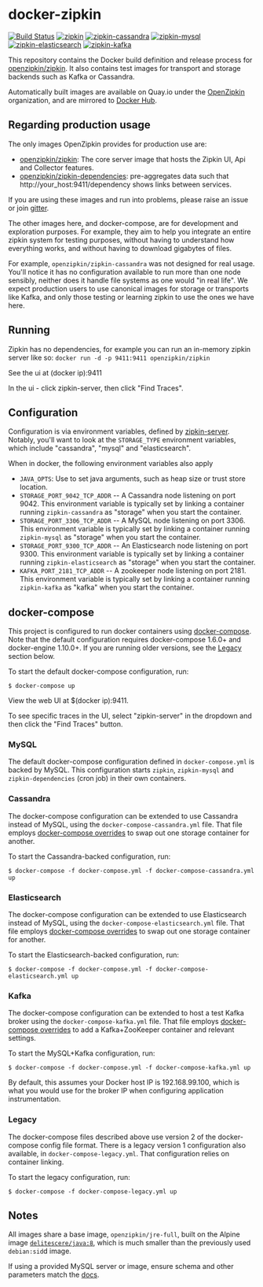 # docker-zipkin

[![Build Status](https://travis-ci.org/openzipkin/docker-zipkin.svg)](https://travis-ci.org/openzipkin/docker-zipkin)
[![zipkin](https://quay.io/repository/openzipkin/zipkin/status "zipkin")](https://quay.io/repository/openzipkin/zipkin)
[![zipkin-cassandra](https://quay.io/repository/openzipkin/zipkin-cassandra/status "zipkin-cassandra")](https://quay.io/repository/openzipkin/zipkin-cassandra)
[![zipkin-mysql](https://quay.io/repository/openzipkin/zipkin-mysql/status "zipkin-mysql")](https://quay.io/repository/openzipkin/zipkin-mysql)
[![zipkin-elasticsearch](https://quay.io/repository/openzipkin/zipkin-elasticsearch/status "zipkin-elasticsearch")](https://quay.io/repository/openzipkin/zipkin-elasticsearch)
[![zipkin-kafka](https://quay.io/repository/openzipkin/zipkin-kafka/status "zipkin-kafka")](https://quay.io/repository/openzipkin/zipkin-kafka)


This repository contains the Docker build definition and release process for
[openzipkin/zipkin](https://github.com/openzipkin/zipkin). It also contains
test images for transport and storage backends such as Kafka or Cassandra.

Automatically built images are available on Quay.io under the [OpenZipkin](https://quay.io/organization/openzipkin) organization,
and are mirrored to [Docker Hub](https://hub.docker.com/u/openzipkin/).

## Regarding production usage

The only images OpenZipkin provides for production use are:
* [openzipkin/zipkin](./zipkin): The core server image that hosts the Zipkin UI, Api and Collector features.
* [openzipkin/zipkin-dependencies](https://github.com/openzipkin/docker-zipkin-dependencies): pre-aggregates data such that http://your_host:9411/dependency shows links between services.

If you are using these images and run into problems, please raise an issue or
join [gitter](https://gitter.im/openzipkin/zipkin).

The other images here, and docker-compose, are for development and exploration
purposes. For example, they aim to help you integrate an entire zipkin system
for testing purposes, without having to understand how everything works, and
without having to download gigabytes of files.

For example, `openzipkin/zipkin-cassandra` was not designed for real usage.
You'll notice it has no configuration available to run more than one node
sensibly, neither does it handle file systems as one would "in real life". We
expect production users to use canonical images for storage or transports like
Kafka, and only those testing or learning zipkin to use the ones we have here.

## Running

Zipkin has no dependencies, for example you can run an in-memory zipkin server like so:
`docker run -d -p 9411:9411 openzipkin/zipkin`

See the ui at (docker ip):9411

In the ui - click zipkin-server, then click "Find Traces".

## Configuration
Configuration is via environment variables, defined by [zipkin-server](https://github.com/openzipkin/zipkin/blob/master/zipkin-server/README.md). Notably, you'll want to look at the `STORAGE_TYPE` environment variables, which
include "cassandra", "mysql" and "elasticsearch".

When in docker, the following environment variables also apply

* `JAVA_OPTS`: Use to set java arguments, such as heap size or trust store location.
* `STORAGE_PORT_9042_TCP_ADDR` -- A Cassandra node listening on port 9042. This
  environment variable is typically set by linking a container running
  `zipkin-cassandra` as "storage" when you start the container.
* `STORAGE_PORT_3306_TCP_ADDR` -- A MySQL node listening on port 3306. This
  environment variable is typically set by linking a container running
  `zipkin-mysql` as "storage" when you start the container.
* `STORAGE_PORT_9300_TCP_ADDR` -- An Elasticsearch node listening on port 9300. This
  environment variable is typically set by linking a container running
  `zipkin-elasticsearch` as "storage" when you start the container.
* `KAFKA_PORT_2181_TCP_ADDR` -- A zookeeper node listening on port 2181. This
  environment variable is typically set by linking a container running
  `zipkin-kafka` as "kafka" when you start the container.

## docker-compose

This project is configured to run docker containers using
[docker-compose](https://docs.docker.com/compose/). Note that the default
configuration requires docker-compose 1.6.0+ and docker-engine 1.10.0+. If you
are running older versions, see the [Legacy](#legacy) section below.

To start the default docker-compose configuration, run:

    $ docker-compose up

View the web UI at $(docker ip):9411.

To see specific traces in the UI, select "zipkin-server" in the dropdown and
then click the "Find Traces" button.

### MySQL

The default docker-compose configuration defined in `docker-compose.yml` is
backed by MySQL. This configuration starts `zipkin`, `zipkin-mysql` and
`zipkin-dependencies` (cron job) in their own containers.

### Cassandra

The docker-compose configuration can be extended to use Cassandra instead of
MySQL, using the `docker-compose-cassandra.yml` file. That file employs
[docker-compose overrides](https://docs.docker.com/compose/extends/#multiple-compose-files)
to swap out one storage container for another.

To start the Cassandra-backed configuration, run:

    $ docker-compose -f docker-compose.yml -f docker-compose-cassandra.yml up

### Elasticsearch

The docker-compose configuration can be extended to use Elasticsearch instead of
MySQL, using the `docker-compose-elasticsearch.yml` file. That file employs
[docker-compose overrides](https://docs.docker.com/compose/extends/#multiple-compose-files)
to swap out one storage container for another.

To start the Elasticsearch-backed configuration, run:

    $ docker-compose -f docker-compose.yml -f docker-compose-elasticsearch.yml up

### Kafka

The docker-compose configuration can be extended to host a test Kafka broker
using the `docker-compose-kafka.yml` file. That file employs
[docker-compose overrides](https://docs.docker.com/compose/extends/#multiple-compose-files)
to add a Kafka+ZooKeeper container and relevant settings.

To start the MySQL+Kafka configuration, run:

    $ docker-compose -f docker-compose.yml -f docker-compose-kafka.yml up

By default, this assumes your Docker host IP is 192.168.99.100, which is what
you would use for the broker IP when configuring application instrumentation.

### Legacy

The docker-compose files described above use version 2 of the docker-compose
config file format. There is a legacy version 1 configuration also available, in
`docker-compose-legacy.yml`. That configuration relies on container linking.

To start the legacy configuration, run:

    $ docker-compose -f docker-compose-legacy.yml up

## Notes

All images share a base image, `openzipkin/jre-full`, built on the Alpine image
[`delitescere/java:8`](https://github.com/delitescere/docker-zulu), which is much
smaller than the previously used `debian:sid`d image.

If using a provided MySQL server or image, ensure schema and other parameters match the [docs](https://github.com/openzipkin/zipkin/tree/master/zipkin-storage/mysql#applying-the-schema).
